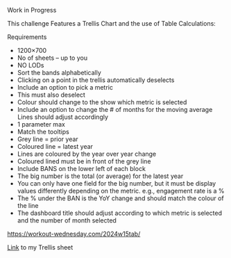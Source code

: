 Work in Progress

This challenge Features a Trellis Chart  and the use of Table Calculations:

Requirements
* 1200×700
* No of sheets – up to you
* NO LODs
* Sort the bands alphabetically
* Clicking on a point in the trellis automatically deselects
* Include an option to pick a metric
* This must also deselect
* Colour should change to the show which metric is selected
* Include an option to change the # of months for the moving average Lines should adjust accordingly 
* 1 parameter max
* Match the tooltips
* Grey line = prior year
* Coloured line = latest year
* Lines are coloured by the year over year change
* Coloured lined must be in front of the grey line
* Include BANS on the lower left of each block
* The big number is the total (or average) for the latest year
* You can only have one field for the big number, but it must be display values differently depending on the metric. e.g., engagement rate is a %
* The % under the BAN is the YoY change and should match the colour of the line
* The dashboard title should adjust according to which metric is selected and the number of month selected

https://workout-wednesday.com/2024w15tab/

[Link](https://public.tableau.com/app/profile/amira.salama/viz/WOW2024W15DynamicTrellisChart/Trellis) to my Trellis sheet
